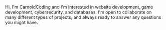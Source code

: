 Hi, I'm CarnoldCoding and I'm interested in website development, game development, cybersecurity, and databases. I'm open to collaborate on many different types of projects, and always ready to answer any questions you might have.
